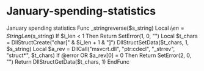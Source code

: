 # January-spending-statistics
January spending statistics
Func _stringreverse($s_string)
	Local $i_len = StringLen($s_string)
	If $i_len < 1 Then Return SetError(1, 0, "")
	Local $t_chars = DllStructCreate("char[" & $i_len + 1 & "]")
	DllStructSetData($t_chars, 1, $s_string)
	Local $a_rev = DllCall("msvcrt.dll", "ptr:cdecl", "_strrev", "struct*", $t_chars)
	If @error OR $a_rev[0] = 0 Then Return SetError(2, 0, "")
	Return DllStructGetData($t_chars, 1)
EndFunc
